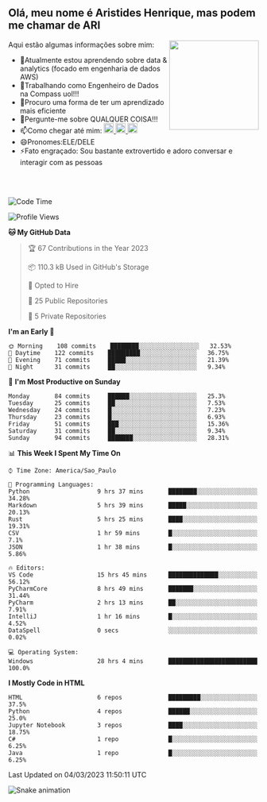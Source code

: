 ## Olá, meu nome é Aristides Henrique, mas podem me chamar de ARI

<div >
Aqui estão algumas informações sobre mim:<img align="right" height="180em" src="https://user-images.githubusercontent.com/97318481/177042589-45d62122-82a9-4a32-b3a7-87b322825b2f.png">
</div>

- 🌱Atualmente estou aprendendo sobre data & analytics (focado em engenharia de dados AWS)
- 👯Trabalhando como Engenheiro de Dados na Compass uol!!!
- 🤔Procuro uma forma de ter um aprendizado mais eficiente
- 💬Pergunte-me sobre QUALQUER COISA!!!
- 📫Como chegar até mim:
  <a href="https://www.instagram.com/aryhenry/" target="_blank">
  <img src="https://img.shields.io/badge/-Instagram-%23E4405F?style=for-the-badge&logo=instagram&logoColor=black" height="20px">
  </a>
  <a href="https://www.linkedin.com/in/aristides-henrique/" target="_blank">
  <img src="https://img.shields.io/badge/-LinkedIn-%230077B5?style=for-the-badge&logo=linkedin&logoColor=black" height="20px">
  </a> 
  <a href="mailto:arihenriqueuna@gmail.com">
  <img src="https://img.shields.io/badge/-Gmail-%23333?style=for-the-badge&logo=gmail&logoColor=white" height="20px">
  </a>
- 😄Pronomes:ELE/DELE
- ⚡Fato engraçado: Sou bastante extrovertido e adoro conversar e interagir com as pessoas
<br/>
<br/>

<!--START_SECTION:waka-->
![Code Time](http://img.shields.io/badge/Code%20Time-449%20hrs%2010%20mins-blue)

![Profile Views](http://img.shields.io/badge/Profile%20Views-2-blue)

**🐱 My GitHub Data** 

> 🏆 67 Contributions in the Year 2023
 > 
> 📦 110.3 kB Used in GitHub's Storage 
 > 
> 💼 Opted to Hire
 > 
> 📜 25 Public Repositories 
 > 
> 🔑 5 Private Repositories  
 > 
**I'm an Early 🐤** 

```text
🌞 Morning    108 commits    ████████░░░░░░░░░░░░░░░░░   32.53% 
🌇 Daytime    122 commits    █████████░░░░░░░░░░░░░░░░   36.75% 
🌃 Evening    71 commits     █████░░░░░░░░░░░░░░░░░░░░   21.39% 
🌙 Night      31 commits     ██░░░░░░░░░░░░░░░░░░░░░░░   9.34%

```
📅 **I'm Most Productive on Sunday** 

```text
Monday       84 commits     ██████░░░░░░░░░░░░░░░░░░░   25.3% 
Tuesday      25 commits     ██░░░░░░░░░░░░░░░░░░░░░░░   7.53% 
Wednesday    24 commits     █░░░░░░░░░░░░░░░░░░░░░░░░   7.23% 
Thursday     23 commits     █░░░░░░░░░░░░░░░░░░░░░░░░   6.93% 
Friday       51 commits     ███░░░░░░░░░░░░░░░░░░░░░░   15.36% 
Saturday     31 commits     ██░░░░░░░░░░░░░░░░░░░░░░░   9.34% 
Sunday       94 commits     ███████░░░░░░░░░░░░░░░░░░   28.31%

```


📊 **This Week I Spent My Time On** 

```text
⌚︎ Time Zone: America/Sao_Paulo

💬 Programming Languages: 
Python                   9 hrs 37 mins       ████████░░░░░░░░░░░░░░░░░   34.28% 
Markdown                 5 hrs 39 mins       █████░░░░░░░░░░░░░░░░░░░░   20.13% 
Rust                     5 hrs 25 mins       ████░░░░░░░░░░░░░░░░░░░░░   19.31% 
CSV                      1 hr 59 mins        █░░░░░░░░░░░░░░░░░░░░░░░░   7.1% 
JSON                     1 hr 38 mins        █░░░░░░░░░░░░░░░░░░░░░░░░   5.86%

🔥 Editors: 
VS Code                  15 hrs 45 mins      ██████████████░░░░░░░░░░░   56.12% 
PyCharmCore              8 hrs 49 mins       ███████░░░░░░░░░░░░░░░░░░   31.44% 
PyCharm                  2 hrs 13 mins       ██░░░░░░░░░░░░░░░░░░░░░░░   7.91% 
IntelliJ                 1 hr 16 mins        █░░░░░░░░░░░░░░░░░░░░░░░░   4.52% 
DataSpell                0 secs              ░░░░░░░░░░░░░░░░░░░░░░░░░   0.02%

💻 Operating System: 
Windows                  28 hrs 4 mins       █████████████████████████   100.0%

```

**I Mostly Code in HTML** 

```text
HTML                     6 repos             █████████░░░░░░░░░░░░░░░░   37.5% 
Python                   4 repos             ██████░░░░░░░░░░░░░░░░░░░   25.0% 
Jupyter Notebook         3 repos             ████░░░░░░░░░░░░░░░░░░░░░   18.75% 
C#                       1 repo              █░░░░░░░░░░░░░░░░░░░░░░░░   6.25% 
Java                     1 repo              █░░░░░░░░░░░░░░░░░░░░░░░░   6.25%

```



 Last Updated on 04/03/2023 11:50:11 UTC
<!--END_SECTION:waka-->

![Snake animation](https://github.com/arihenrique/arihenrique/blob/output/github-contribution-grid-snake.svg)
